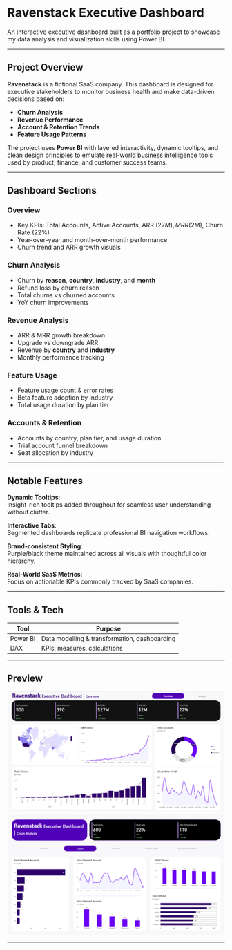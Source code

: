 # Ravenstack Executive Dashboard

An interactive executive dashboard built as a portfolio project to showcase my data analysis and visualization skills using Power BI.

---

## Project Overview

**Ravenstack** is a fictional SaaS company. This dashboard is designed for executive stakeholders to monitor business health and make data-driven decisions based on:

- **Churn Analysis**
- **Revenue Performance**
- **Account & Retention Trends**
- **Feature Usage Patterns**

The project uses **Power BI** with layered interactivity, dynamic tooltips, and clean design principles to emulate real-world business intelligence tools used by product, finance, and customer success teams.

---

## Dashboard Sections

### Overview
- Key KPIs: Total Accounts, Active Accounts, ARR ($27M), MRR ($2M), Churn Rate (22%)
- Year-over-year and month-over-month performance
- Churn trend and ARR growth visuals

### Churn Analysis
- Churn by **reason**, **country**, **industry**, and **month**
- Refund loss by churn reason 
- Total churns vs churned accounts
- YoY churn improvements

### Revenue Analysis
- ARR & MRR growth breakdown
- Upgrade vs downgrade ARR
- Revenue by **country** and **industry**
- Monthly performance tracking

### Feature Usage
- Feature usage count & error rates
- Beta feature adoption by industry
- Total usage duration by plan tier

### Accounts & Retention
- Accounts by country, plan tier, and usage duration
- Trial account funnel breakdown
- Seat allocation by industry

---

## Notable Features

**Dynamic Tooltips**:  
Insight-rich tooltips added throughout for seamless user understanding without clutter.

**Interactive Tabs**:  
Segmented dashboards replicate professional BI navigation workflows.

**Brand-consistent Styling**:  
Purple/black theme maintained across all visuals with thoughtful color hierarchy.

**Real-World SaaS Metrics**:  
Focus on actionable KPIs commonly tracked by SaaS companies.

---

## Tools & Tech

| Tool       | Purpose                     |
|------------|-----------------------------|
| Power BI   | Data modelling & transformation, dashboarding |
| DAX        | KPIs, measures, calculations|

---

## Preview

![Dashboard Preview 1](screenshots/Overview.png)  
![Dashboard Preview 2](screenshots/Churn.png)  


---


